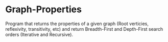 # Graph-Properties
Program that returns the properties of a given graph (Root verticies, reflexivity, transitivity, etc) and return Breadth-First and Depth-First search orders (Iterative and Recursive).
